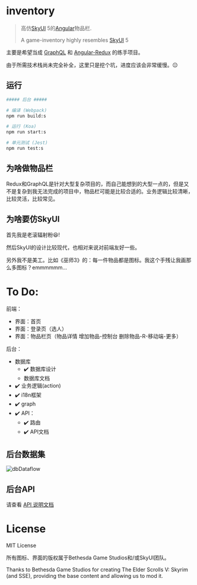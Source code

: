 # inventory
> 高仿[SkyUI](https://www.nexusmods.com/skyrimspecialedition/mods/12604) 5的[Angular](https://github.com/angular/angular)物品栏.
> 
> A game-inventory highly resembles [SkyUI](https://www.nexusmods.com/skyrimspecialedition/mods/12604) 5

主要是希望当成 [GraphQL](https://github.com/graphql/graphql-js) 和 [Angular-Redux](https://github.com/angular-redux/store) 的练手项目。

由于所需技术栈尚未完全补全，这里只是挖个坑，进度应该会非常缓慢。😐

## 运行
``` bash
##### 后台 #####

# 编译 (Webpack)
npm run build:s

# 运行 (Koa)
npm run start:s

# 单元测试 (Jest)
npm run test:s

```

## 为啥做物品栏
Redux和GraphQL是针对大型复杂项目的，而自己能想到的大型一点的，但是又不是复杂到我无法完成的项目中，物品栏可能是比较合适的。业务逻辑比较清晰，比较灵活，比较常见。

## 为啥要仿SkyUI

首先我是老滚辐射粉😆!

然后SkyUI的设计比较现代，也相对来说对前端友好一些。

另外我不是美工。比如《巫师3》的：每一件物品都是图标。我这个手残让我画那么多图标？emmmmmm...


# To Do:

前端：

- 界面：首页
- 界面：登录页（选人）
- 界面：物品栏页（物品详情 增加物品-控制台 删除物品-R-移动端-更多）

后台：

- 数据库
  - ✔️ 数据库设计
  - 数据库文档
- ✔️ 业务逻辑(action)
- ✔️ i18n框架
- ✔️ graph
- ✔️ API： 
  - ✔️ 路由
  - ✔️ API文档

## 后台数据集

![dbDataflow](https://i.imgur.com/fI0uVF4.png)

## 后台API

请查看 [API 说明文档](https://valoradinventory.docs.apiary.io/)

# License

MIT License

所有图标、界面的版权属于Bethesda Game Studios和/或SkyUI团队。

Thanks to Bethesda Game Studios for creating The Elder Scrolls V: Skyrim (and SSE), providing the base content and allowing us to mod it.
